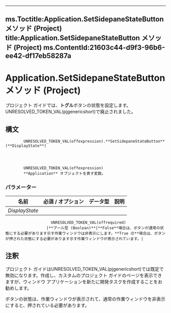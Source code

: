 

---
ms.Toctitle:Application.SetSidepaneStateButton メソッド (Project)
title:Application.SetSidepaneStateButton メソッド (Project)
ms.ContentId:21603c44-d9f3-96b6-ee42-df17eb58287a
---
# Application.SetSidepaneStateButton メソッド (Project)




プロジェクト ガイドでは、**トグル**ボタンの状態を設定します。UNRESOLVED_TOKEN_VAL(pjgenericshort)で廃止されました。

## 構文

            UNRESOLVED_TOKEN_VAL(offexpression).**SetSidepaneStateButton**(**DisplayState**)




            UNRESOLVED_TOKEN_VAL(offexpression)
            **Application** オブジェクトを表す変数。

### パラメーター

|**名前**|**必須 / オプション**|**データ型**|**説明**|
|---|---|---|---|
|*DisplayState*|
                        UNRESOLVED_TOKEN_VAL(offrequired)
                      |**ブール型 (Boolean)**|**False**場合は、ボタンが通常の状態にする必要があります示す作業ウィンドウは非表示にします。**True の**場合は、ボタンが押された状態にする必要があります示す作業ウィンドウが表示されています。|





## 注釈
プロジェクト ガイドはUNRESOLVED_TOKEN_VAL(pjgenericshort)では既定で無効になります。作成し、カスタムのプロジェクト ガイドのページを表示できますが、ウィンドウ アプリケーションを新たに開発タスクを作成することをお勧めします。



ボタンの状態は、作業ウィンドウが表示されて、通常の作業ウィンドウを非表示にすると、押されている必要があります。




